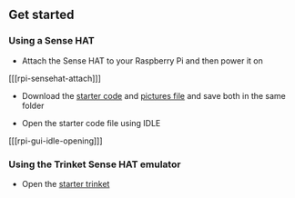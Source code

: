 ## Get started

### Using a Sense HAT

+ Attach the Sense HAT to your Raspberry Pi and then power it on

[[[rpi-sensehat-attach]]]

+ Download the [starter code](resources/sense-hat-advent-calendar-starter.py) and [pictures file](resources/pictures.txt) and save both in the same folder

+ Open the starter code file using IDLE

[[[rpi-gui-idle-opening]]]

### Using the Trinket Sense HAT emulator

+ Open the [starter trinket](https://trinket.io/python/02b321d2b8)
